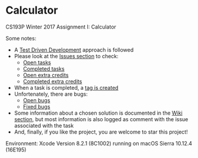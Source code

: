 # Calculator
CS193P Winter 2017 Assignment I: Calculator

Some notes:
* A [Test Driven Development](https://en.wikipedia.org/wiki/Test-driven_development) approach is followed
* Please look at the [Issues section](https://github.com/petervanhoef/Calculator/issues) to check:
  * [Open tasks](https://github.com/petervanhoef/Calculator/issues?q=is%3Aopen+is%3Aissue+label%3Atask)
  * [Completed tasks](https://github.com/petervanhoef/Calculator/issues?q=is%3Aissue+is%3Aclosed+label%3Atask)
  * [Open extra credits](https://github.com/petervanhoef/Calculator/issues?q=is%3Aopen+is%3Aissue+label%3A%22extra%20credit%22)
  * [Completed extra credits](https://github.com/petervanhoef/Calculator/issues?q=is%3Aissue+is%3Aclosed+label%3A%22extra%20credit%22)
* When a task is completed, a [tag is created](https://github.com/petervanhoef/Calculator/releases)
* Unfortenately, there are bugs:
  * [Open bugs](https://github.com/petervanhoef/Calculator/issues?q=is%3Aopen+is%3Aissue+label%3Abug)
  * [Fixed bugs](https://github.com/petervanhoef/Calculator/issues?q=is%3Aissue+is%3Aclosed+label%3Abug)
* Some information about a chosen solution is documented in the [Wiki section](https://github.com/petervanhoef/Calculator/wiki), but most information is also logged as comment with the issue associated with the task 
* And, finally, if you like the project, you are welcome to star this project!

Environment: Xcode Version 8.2.1 (8C1002) running on macOS Sierra 10.12.4 (16E195)
